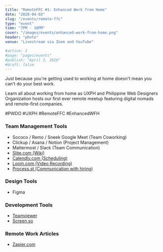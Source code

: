 ```yaml
---
title: "RemoteFFC #1: Enhanced Work from Home"
date: "2020-04-03"
slug: "/events/remote-ffc"
type: "event"
time: "7PM - 10PM"
cover: "/images/events/enhanced-work-from-home.png"
header: "photo"
venue: "Livestream via Zoom and YouTube"

#active: 2
#page: "pages/events"
#publish: "April 3, 2020"
#draft: false
---
```


<p>Just because you're getting used to working at home doesn't mean you can't do your best work.</p>

<p>Learn all about working from home as UXPH and Philippine Web Designers Organization hosts our first ever remote meetup featuring digital nomads and remote-first companies.
</p>

<span class="blue">
	#PWDO #UXPH #RemoteFFC #EnhancedWFH
</span>

<h3>Team Management Tools</h3>

<ul>
    <li>Sococo / Remo / Sneek Google Meet (Team Coworking)</li>
    <li>Clickup / Asana / Notion (Project Management)</li>
    <li>Mattermost / Slack (Team Communication)</li>
    <li><a href ="https://Slite.com" target="blank" class="blue" >Slite.com (Wiki)</a> </li>
    <li><a href = "https://Calendly.com" target="blank" class="blue"> Calendly.com (Scheduling) </a> </li>
    <li><a href = "https://Loom.com" target="blank" class="blue">Loom.com (Video Recording) </a> </li>
    <li><a href = "https://www.process.st/" target="blank" class="blue"> Process.st (Communication with hiring) </a></li>
</ul>

<h3 class="margin-top-32">Design Tools</h3>

<ul>
    <li>Figma</li>
</ul>

<h3 class="margin-top-32">Development Tools</h3>

<ul>
    <li><a href = "https://www.teamviewer.com/en/" target="blank" class="blue"> Teamviewer </a></li>
    <li><a href = "https://screen.so/#/home" target="blank" class="blue"> Screen.so </a></li>
</ul>

<h3 class="margin-top-32">Remote Work Articles</h3>
<ul>
    <li><a href = "https://zapier.com/learn/remote-work/" target="blank" class="blue"> Zapier.com </a></li>
</ul>

